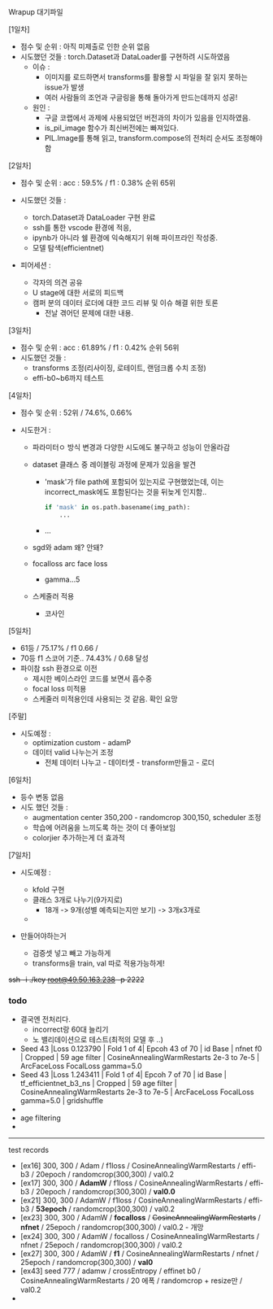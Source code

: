 Wrapup 대기파일

[1일차]

- 점수 및 순위 : 아직 미제출로 인한 순위 없음
- 시도했던 것들 : torch.Dataset과 DataLoader를 구현하려 시도하였음
	- 이슈 : 
		- 이미지를 로드하면서 transforms를 활용할 시 파일을 잘 읽지 못하는 issue가 발생
		- 여러 사람들의 조언과 구글링을 통해 돌아가게 만드는데까지 성공!
	- 원인 :
		- 구글 코랩에서 과제에 사용되었던 버전과의 차이가 있음을 인지하였음. 
		- is_pil_image 함수가 최신버전에는 빠져있다. 
		- PIL.Image를 통해 읽고, transform.compose의 전처리 순서도 조정해야함

[2일차]

- 점수 및 순위 : acc : 59.5% / f1 : 0.38% 순위 65위

- 시도했던 것들 : 

	- torch.Dataset과 DataLoader 구현 완료
	- ssh를 통한 vscode 환경에 적응, 
	- ipynb가 아니라 쉘 환경에 익숙해지기 위해 파이프라인 작성중.
	- 모델 탐색(efficientnet)

	

- 피어세션 : 

	- 각자의 의견 공유
	- U stage에 대한 서로의 피드백
	- 캠퍼 분의 데이터 로더에 대한 코드 리뷰 및 이슈 해결 위한 토론
		- 전날 겪어던 문제에 대한 내용.



[3일차]

- 점수 및 순위 : acc :  61.89% / f1 : 0.42% 순위 56위
- 시도했던 것들 : 
	- transforms 조정(리사이징, 로테이트, 랜덤크롭 수치 조정)
	- effi-b0~b6까지 테스트



[4일차]

- 점수 및 순위 : 52위 / 74.6%,  0.66%

- 시도한거 :

	- 파라미터ㅇ 방식 변경과 다양한 시도에도 불구하고 성능이 안올라감

	- dataset 클래스 중 레이블링 과정에 문제가 있음을 발견

		- 'mask'가 file path에 포함되어 있는지로 구현했었는데, 이는 incorrect_mask에도 포함된다는 것을 뒤늦게 인지함..

			```python
			if 'mask' in os.path.basename(img_path):
			    ...
			```

		- ...

	- sgd와 adam 왜? 안돼? 

	- focalloss arc face loss 

		- gamma...5

	- 스케줄러 적용 

		- 코사인

[5일차]

- 61등 / 75.17% / f1 0.66 / 
- 70등 f1 스코어 기준.. 74.43% / 0.68 달성
- 파이참 ssh 환경으로 이전
	- 제시한 베이스라인 코드를 보면서 흡수중
	- focal loss 미적용
	- 스케줄러 미적용인데 사용되는 것 같음. 확인 요망



[주말]

- 시도예정 :
	- optimization custom - adamP
	- 데이터 valid 나누는거 조정
		- 전체 데이터 나누고 - 데이터셋 - transform만들고 - 로더



[6일차] 

- 등수 변동 없음
- 시도 했던 것들 : 
	- augmentation center 350,200 - randomcrop 300,150, scheduler 조정
	- 학습에 어려움을 느끼도록 하는 것이 더 좋아보임
	- colorjier 추가하는게 더 효과적



[7일차]

- 시도예정 : 
	- kfold 구현
	- 클래스 3개로 나누기(9가지로)
		- 18개 -> 9개(성별 예측되는지만 보기) -> 3개x3개로 
	- 

- 만들어야하는거 
	- 검증셋 넣고 빼고 가능하게
	- transforms을 train, val 따로 적용가능하게!







~~ssh -i ./key root@49.50.163.238 -p 2222~~

### todo

- 결국엔 전처리다. 
	- incorrect랑 60대 늘리기
	- 노 밸리데이션으로 테스트(최적의 모델 후 ..)
- Seed 43 |Loss 0.123790 | Fold 1 of 4| Epcoh 43 of 70 | id Base | nfnet f0 | Cropped | 59 age filter | CosineAnnealingWarmRestarts 2e-3 to 7e-5 | ArcFaceLoss FocalLoss gamma=5.0
- Seed 43 |Loss 1.243411 | Fold 1 of 4| Epcoh 7 of 70 | id Base | tf_efficientnet_b3_ns | Cropped | 59 age filter | CosineAnnealingWarmRestarts 2e-3 to 7e-5 | ArcFaceLoss FocalLoss gamma=5.0 | gridshuffle
- 
- age filtering
- 

---

test records

- [ex16] 300, 300 / Adam / f1loss / CosineAnnealingWarmRestarts / effi-b3 / 20epoch / randomcrop(300,300) / val0.2
- [ex17] 300, 300 / **AdamW** / f1loss / CosineAnnealingWarmRestarts / effi-b3 / 20epoch / randomcrop(300,300) / **val0.0**
- [ex21] 300, 300 / AdamW / f1loss / CosineAnnealingWarmRestarts / effi-b3 / **53epoch** / randomcrop(300,300) / val0.2
- [ex23] 300, 300 / AdamW / **focalloss** / ~~CosineAnnealingWarmRestarts~~ / **nfnet** / 25epoch / randomcrop(300,300) / val0.2 - 개망
- [ex24] 300, 300 / AdamW / focalloss / CosineAnnealingWarmRestarts / nfnet / 25epoch / randomcrop(300,300) / val0.2
- [ex27] 300, 300 / AdamW / **f1** / CosineAnnealingWarmRestarts / nfnet / 25epoch / randomcrop(300,300) / **val0**
- [ex43] seed 777 / adamw / crossEntropy / effinet b0 / CosineAnnealingWarmRestarts  / 20 에폭 / randomcrop + resize만 /  val0.2
- 







